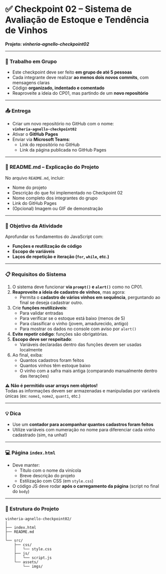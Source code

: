 # ✅ Checkpoint 02 – Sistema de Avaliação de Estoque e Tendência de Vinhos

**Projeto: _vinheria-agnello-checkpoint02_**

---

### 👥 Trabalho em Grupo

- Este checkpoint deve ser feito **em grupo de até 5 pessoas**
- Cada integrante deve realizar **ao menos dois novos commits**, com mensagens claras
- Código **organizado, indentado e comentado**
- Reaproveite a ideia do CP01, mas partindo de um **novo repositório**

---

### 📤 Entrega

- Criar um novo repositório no GitHub com o nome:  
  **`vinheria-agnello-checkpoint02`**
- Ativar o **GitHub Pages**
- Enviar via **Microsoft Teams**:
  - Link do repositório no GitHub
  - Link da página publicada no GitHub Pages

---

### 📄 README.md – Explicação do Projeto

No arquivo `README.md`, incluir:
- Nome do projeto  
- Descrição do que foi implementado no Checkpoint 02  
- Nome completo dos integrantes do grupo  
- Link do GitHub Pages  
- (Opcional) Imagem ou GIF de demonstração

---

### 🧠 Objetivo da Atividade

Aprofundar os fundamentos do JavaScript com:
- **Funções e reutilização de código**
- **Escopo de variáveis**
- **Laços de repetição e iteração (`for`, `while`, etc.)**

---

### 📋 Requisitos do Sistema

1. O sistema deve funcionar **via `prompt()` e `alert()`** como no CP01.
2. **Reaproveite a ideia de cadastro de vinhos**, mas agora:
   - Permita o **cadastro de vários vinhos em sequência**, perguntando ao final se deseja cadastrar outro.
3. Crie **funções reutilizáveis**:
   - Para validar entradas
   - Para verificar se o estoque está baixo (menos de 5)
   - Para classificar o vinho (jovem, amadurecido, antigo)
   - Para mostrar os dados no console com aviso por `alert()`
4. **Evite repetir código**: funções são obrigatórias.
5. **Escopo deve ser respeitado**:
   - Variáveis declaradas dentro das funções devem ser usadas localmente
6. Ao final, exiba:
   - Quantos cadastros foram feitos
   - Quantos vinhos têm estoque baixo
   - O vinho com a safra mais antiga (comparando manualmente dentro das iterações)

⚠️ **Não é permitido usar arrays nem objetos!**  
Todas as informações devem ser armazenadas e manipuladas por variáveis únicas (ex: `nome1`, `nome2`, `quant1`, etc.)

---

### 💡 Dica

- Use um **contador para acompanhar quantos cadastros foram feitos**
- Utilize variáveis com numeração no nome para diferenciar cada vinho cadastrado (sim, na unha!)

---

### 💻 Página `index.html`

- Deve manter:
  - Título com o nome da vinícola
  - Breve descrição do projeto
  - Estilização com CSS (em `style.css`)
- O código JS deve rodar **após o carregamento da página** (script no final do `body`)

---

### 📁 Estrutura do Projeto

```
vinheria-agnello-checkpoint02/
│
├── index.html
├── README.md
│
└── src/
    ├── css/
    │   └── style.css
    ├── js/
    │   └── script.js
    └── assets/
        └── imgs/
```